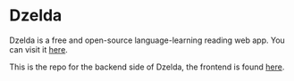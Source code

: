 # Dzelda

Dzelda is a free and open-source language-learning reading web app. You can visit it [here](https://www.dzelda.com/).

This is the repo for the backend side of Dzelda, the frontend is found [here](https://www.github.com/squivix/dzelda-backend).
